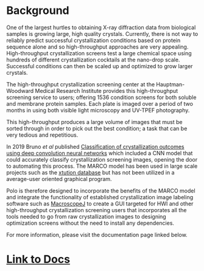 # Background
One of the largest hurtles to obtaining X-ray diffraction
data from biological samples is growing large, high quality crystals.
Currently, there is not way to reliably predict successful crystallization
conditions based on protein sequence alone and so high-throughput approaches
are very appealing. High-throughput crystallization screens test a large
chemical space using hundreds of different crystallization cocktails at the
nano-drop scale. Successful conditions can then be scaled up and optimized to
grow larger crystals.

The high-throughput crystallization screening center at the Hauptman-Woodward 
Medical Research Institute provides this high-throughput screening service to
users; offering 1536 condition screens for both soluble and membrane protein
samples. Each plate is imaged over a period of two months in using both
visible light microscopy and UV-TPEF photography.

This high-throughput produces a large volume of images that must be
sorted through in order to pick out the best condition; a task that can be
very tedious and repetitious.

In 2019 Bruno *et al* published [Classification of crystallization outcomes using deep convolution neural networks](https://journals.plos.org/plosone/article?id=10.1371/journal.pone.0198883)
which included a CNN model that could accurately classify crystallization screening
images, opening the door to automating this process. The MARCO model has been
used in large scale projects such as the [xtution database](http://xtuition.org/)
but has not been utilized in a average-user oriented graphical program.

Polo is therefore designed to incorporate the benefits of the MARCO model
and integrate the functionality of established crystallization image
labeling software such as [MacroscopeJ](https://hwi.buffalo.edu/wp-content/uploads/2016/11/MsjManual-0_1_1_3.pdf)
to create a GUI targeted for HWI and other high-throughput crystallization screening
users that incorporates all the tools needed to go from raw crystallization images
to designing optimization screens without the need to install any dependencies.

For more information, please visit the documentation page linked below.
# [Link to Docs](https://hauptman-woodward.github.io/Marco_Polo/)
